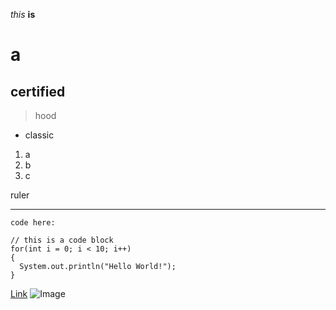*this*
**is**

a
=
certified
---------
> hood
* classic

1. a
2. b
3. c

ruler

---

`code here:`

```
// this is a code block
for(int i = 0; i < 10; i++)
{
  System.out.println("Hello World!");
}
```

[Link](http://youtube.com)
![Image]([http://url/a.png](https://th.bing.com/th/id/R.7ea67df8f3ea706fdc9b493725fa0835?rik=WIuTpARHDBiwKg&pid=ImgRaw&r=0)https://th.bing.com/th/id/R.7ea67df8f3ea706fdc9b493725fa0835?rik=WIuTpARHDBiwKg&pid=ImgRaw&r=0)	
